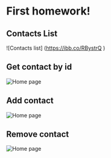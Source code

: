 # First homework!

## Contacts List

![Contacts list] (https://ibb.co/RBystrQ
)

## Get contact by id

![Home page](https://ibb.co/QjTxxbj)

## Add contact

![Home page](https://ibb.co/1GSx0Xq)

## Remove contact

![Home page](https://ibb.co/FYT7djc)
